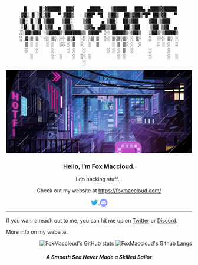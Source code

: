 <div align="center">

```
 █     █░▓█████  ██▓     ▄████▄   ▒█████   ███▄ ▄███▓▓█████
▓█░ █ ░█░▓█   ▀ ▓██▒    ▒██▀ ▀█  ▒██▒  ██▒▓██▒▀█▀ ██▒▓█   ▀
▒█░ █ ░█ ▒███   ▒██░    ▒▓█    ▄ ▒██░  ██▒▓██    ▓██░▒███   
░█░ █ ░█ ▒▓█  ▄ ▒██░    ▒▓▓▄ ▄██▒▒██   ██░▒██    ▒██ ▒▓█  ▄
░░██▒██▓ ░▒████▒░██████▒▒ ▓███▀ ░░ ████▓▒░▒██▒   ░██▒░▒████▒
░ ▓░▒ ▒  ░░ ▒░ ░░ ▒░▓  ░░ ░▒ ▒  ░░ ▒░▒░▒░ ░ ▒░   ░  ░░░ ▒░ ░
  ▒ ░ ░   ░ ░  ░░ ░ ▒  ░  ░  ▒     ░ ▒ ▒░ ░  ░      ░ ░ ░  ░
  ░   ░     ░     ░ ░   ░        ░ ░ ░ ▒  ░      ░      ░   
    ░       ░  ░    ░  ░░ ░          ░ ░         ░      ░  ░
                        ░                                   
```

![screen-gif](./assets/cp2221.gif)
 
 
### Hello, I’m Fox Maccloud.

I do hacking stuff...

Check out my website at https://foxmaccloud.com/


<a href="https://twitter.com/FoxMaccloud">
  <img align="center" alt="FoxMaccloud | Twitter" width="21px" src="https://raw.githubusercontent.com/FoxMaccloud/FoxMaccloud/master/assets/twitter.svg" />
</a>
<a href="https://discord.gg/VHUKpca">
  <img align="center" alt="FoxMaccloud's Discord" width="21px" src="https://raw.githubusercontent.com/FoxMaccloud/FoxMaccloud/master/assets/discord-round.svg" />
</a>


</div>

---


<div align="left">

 If you wanna reach out to me, you can hit me up on [Twitter](https://twitter.com/FoxMacSwagger) or [Discord](https://discord.gg/VHUKpca).

 More info on my website.

</div>

<div align="Right">

 ![FoxMaccloud's GitHub stats](https://github-readme-stats.vercel.app/api?username=FoxMaccloud&show_icons=true&theme=tokyonight&line_height=33)
 ![FoxMaccloud's Github Langs](https://github-readme-stats.vercel.app/api/top-langs/?username=FoxMaccloud&langs_count=4&theme=tokyonight&line_height=35&hide=cmake)

</div>

<!--
**FoxMaccloud/FoxMaccloud** is a ✨ _special_ ✨ repository because its `README.md` (this file) appears on your GitHub profile.

Here are some ideas to get you started:

- 🔭 I’m currently working on ...
- 🌱 I’m currently learning ...
- 👯 I’m looking to collaborate on ...
- 🤔 I’m looking for help with ...
- 💬 Ask me about ...
- 📫 How to reach me: ...
- 😄 Pronouns: ...
- ⚡ Fun fact: ...

-->
<div align="center">

##### A Smooth Sea Never Made a Skilled Sailor

</div>
